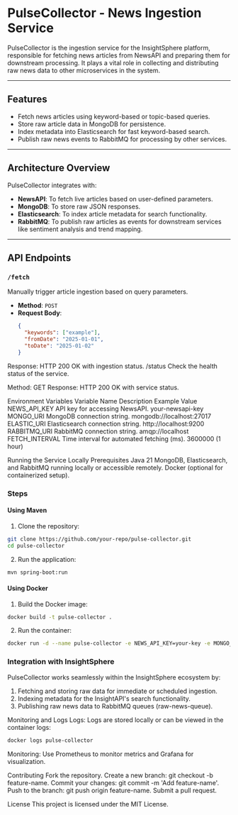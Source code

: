 # PulseCollector - News Ingestion Service

PulseCollector is the ingestion service for the InsightSphere platform, responsible for fetching news articles from NewsAPI and preparing them for downstream processing. It plays a vital role in collecting and distributing raw news data to other microservices in the system.

---

## Features

- Fetch news articles using keyword-based or topic-based queries.
- Store raw article data in MongoDB for persistence.
- Index metadata into Elasticsearch for fast keyword-based search.
- Publish raw news events to RabbitMQ for processing by other services.

---

## Architecture Overview

PulseCollector integrates with:
- **NewsAPI**: To fetch live articles based on user-defined parameters.
- **MongoDB**: To store raw JSON responses.
- **Elasticsearch**: To index article metadata for search functionality.
- **RabbitMQ**: To publish raw articles as events for downstream services like sentiment analysis and trend mapping.

---

## API Endpoints

### `/fetch`
Manually trigger article ingestion based on query parameters.
- **Method**: `POST`
- **Request Body**:
  ```json
  {
    "keywords": ["example"],
    "fromDate": "2025-01-01",
    "toDate": "2025-01-02"
  }


Response: HTTP 200 OK with ingestion status.
/status
Check the health status of the service.

Method: GET
Response: HTTP 200 OK with service status.

Environment Variables
Variable Name	Description	Example Value
NEWS_API_KEY	API key for accessing NewsAPI.	your-newsapi-key
MONGO_URI	MongoDB connection string.	mongodb://localhost:27017
ELASTIC_URI	Elasticsearch connection string.	http://localhost:9200
RABBITMQ_URI	RabbitMQ connection string.	amqp://localhost
FETCH_INTERVAL	Time interval for automated fetching (ms).	3600000 (1 hour)

Running the Service Locally
Prerequisites
Java 21
MongoDB, Elasticsearch, and RabbitMQ running locally or accessible remotely.
Docker (optional for containerized setup).

### Steps
#### Using Maven
1. Clone the repository:
```bash
git clone https://github.com/your-repo/pulse-collector.git
cd pulse-collector

```
2. Run the application:
```bash
mvn spring-boot:run
```

#### Using Docker
1. Build the Docker image:
```bash
docker build -t pulse-collector .
```
2. Run the container:
```bash
docker run -d --name pulse-collector -e NEWS_API_KEY=your-key -e MONGO_URI=mongodb://host:port -e ELASTIC_URI=http://host:port -e RABBITMQ_URI=amqp://host pulse-collector

```

### Integration with InsightSphere
PulseCollector works seamlessly within the InsightSphere ecosystem by:

1. Fetching and storing raw data for immediate or scheduled ingestion.
2. Indexing metadata for the InsightAPI's search functionality.
3. Publishing raw news data to RabbitMQ queues (raw-news-queue). 

Monitoring and Logs
Logs: Logs are stored locally or can be viewed in the container logs:
```bash
docker logs pulse-collector
```

Monitoring: Use Prometheus to monitor metrics and Grafana for visualization.

Contributing
Fork the repository.
Create a new branch: git checkout -b feature-name.
Commit your changes: git commit -m 'Add feature-name'.
Push to the branch: git push origin feature-name.
Submit a pull request.

License
This project is licensed under the MIT License.



